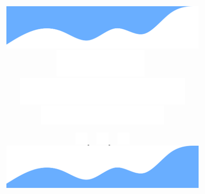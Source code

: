<div align="center">
    <img src="svg/top-waves.svg" />
</div>

<div align="center">
    <img src="svg/first-name.svg" />
    <img width="6.5px" />
    <img src="svg/last-name.svg" />
</div>

<div align="center">
    <img src="svg/full-stack.svg" />
</div>

<img height="15px" />

<div align="center">
    <a href="https://www.linkedin.com/in/nikola-ver/">
        <img width="32px" src="svg/linkedin.svg" />
    </a>
    <img width="15px" />
    <a href="mailto: nikolveresh@gmail.com">
        <img width="32px" src="svg/email.svg" />
    </a>
    <img width="15px" />
    <a href="./svg/skype.txt">
        <img width="32px" src="svg/skype.svg" />
    </a>
</div>

<div align="center">
    <img src="svg/bottom-waves.svg" />
</div>

